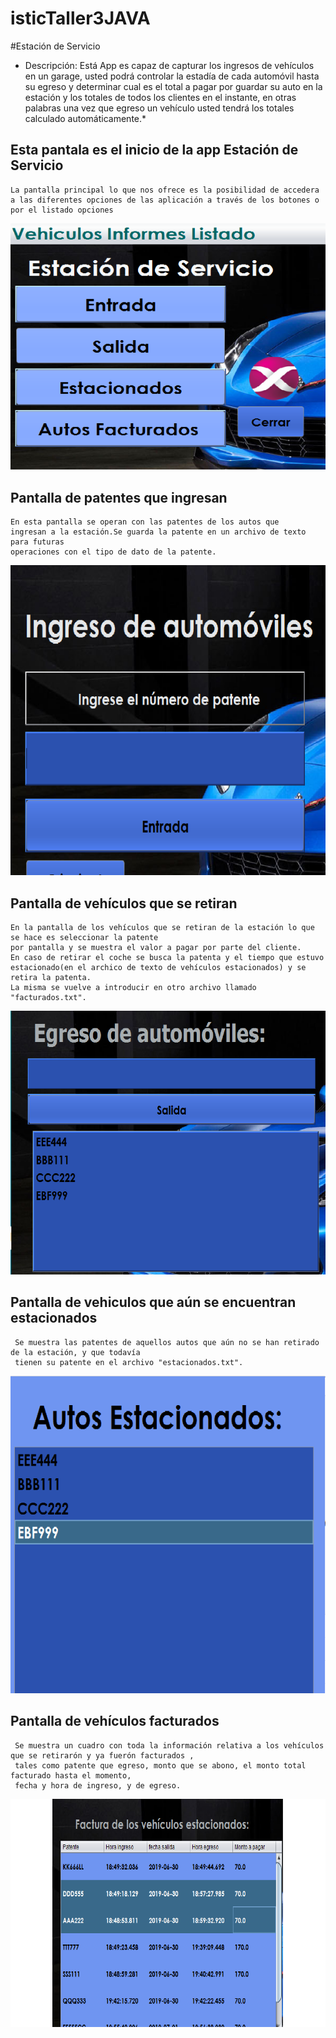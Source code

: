 # isticTaller3JAVA
 <!DOCTYPE html>
<html>
 </head>          
<body>      
#Estación de Servicio
 
 * Descripción:
  Está App es capaz de capturar los ingresos de vehículos en un garage, usted podrá 
  controlar la estadía de cada automóvil hasta su egreso y determinar cual es el 
  total a pagar por guardar su auto en la estación y los totales de todos los clientes en 
  el instante, en otras palabras una vez que egreso un vehículo usted tendrá los totales calculado automáticamente.*
 
 <h2>Esta pantala es el inicio de la app Estación de Servicio</h2>
 
 ```````````````
 La pantalla principal lo que nos ofrece es la posibilidad de accedera 
 a las diferentes opciones de las aplicación a través de los botones o por el listado opciones
  ``````````````` 
  
![solarized vim](https://github.com/gbon89/isticTaller3JAVA/blob/master/img/principal.png)

<h2>Pantalla de patentes que ingresan</h2>

```````````````
En esta pantalla se operan con las patentes de los autos que
ingresan a la estación.Se guarda la patente en un archivo de texto para futuras 
operaciones con el tipo de dato de la patente.

```````````````
![solarized vim](https://github.com/gbon89/isticTaller3JAVA/blob/master/img/entrada.png)

<h2>Pantalla de vehículos que se retiran</h2>

````````````````````
En la pantalla de los vehículos que se retiran de la estación lo que se hace es seleccionar la patente
por pantalla y se muestra el valor a pagar por parte del cliente. 
En caso de retirar el coche se busca la patenta y el tiempo que estuvo 
estacionado(en el archico de texto de vehículos estacionados) y se retira la patenta. 
La misma se vuelve a introducir en otro archivo llamado "facturados.txt".
````````````````````

![solarized vim](https://github.com/gbon89/isticTaller3JAVA/blob/master/img/Salida.png)

<h2>Pantalla de vehiculos que aún se encuentran estacionados</h2>

```````````````
 Se muestra las patentes de aquellos autos que aún no se han retirado de la estación, y que todavía 
 tienen su patente en el archivo "estacionados.txt".
 ```````````````
 
![solarized vim](https://github.com/gbon89/isticTaller3JAVA/blob/master/img/estacionados.png)

<h2>Pantalla de vehículos facturados</h2>

```````````````
 Se muestra un cuadro con toda la información relativa a los vehículos que se retirarón y ya fuerón facturados , 
 tales como patente que egreso, monto que se abono, el monto total facturado hasta el momento, 
 fecha y hora de ingreso, y de egreso.
 ```````````````
 
![solarized vim](https://github.com/gbon89/isticTaller3JAVA/blob/master/img/facturado.png)


</body>
</html>


